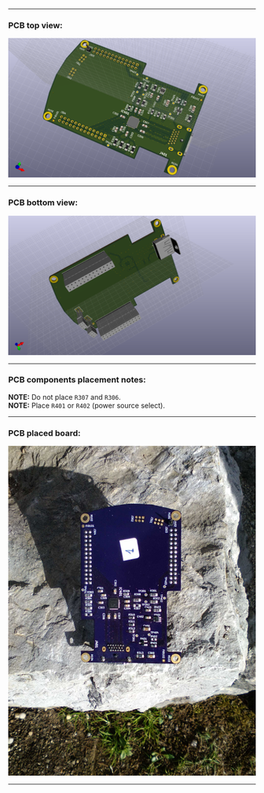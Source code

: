 
---
### PCB top view:
![RPT GUI Extension Top](./rpt_extension-top.png)  

---
### PCB bottom view:
![RPT GUI Extension Bottom](./rpt_extension-top-bottom.png)  

---
### PCB components placement notes:

**NOTE:** Do not place ```R307``` and ```R306```.  
**NOTE:** Place ```R401``` or ```R402``` (power source select).  

---
### PCB placed board:
![RPT GUI Extension placed PCB](./placed_pcb.jpg)  

---

